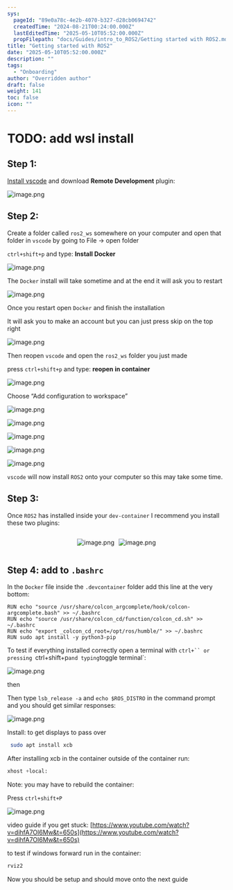 ```yaml
---
sys:
  pageId: "89e0a78c-4e2b-4070-b327-d28cb0694742"
  createdTime: "2024-08-21T00:24:00.000Z"
  lastEditedTime: "2025-05-10T05:52:00.000Z"
  propFilepath: "docs/Guides/intro_to_ROS2/Getting started with ROS2.md"
title: "Getting started with ROS2"
date: "2025-05-10T05:52:00.000Z"
description: ""
tags:
  - "Onboarding"
author: "Overridden author"
draft: false
weight: 141
toc: false
icon: ""
---
```


# TODO: add wsl install

## Step 1:

[Install vscode](https://code.visualstudio.com/download) and download **Remote Development** plugin:

![image.png](https://prod-files-secure.s3.us-west-2.amazonaws.com/d518164a-d88e-44d1-a4ee-3adb3bd8bce0/efb52993-1881-4a40-b95e-6f020334f022/image.png?X-Amz-Algorithm=AWS4-HMAC-SHA256&X-Amz-Content-Sha256=UNSIGNED-PAYLOAD&X-Amz-Credential=ASIAZI2LB466QKEZSH4O%2F20250622%2Fus-west-2%2Fs3%2Faws4_request&X-Amz-Date=20250622T110200Z&X-Amz-Expires=3600&X-Amz-Security-Token=IQoJb3JpZ2luX2VjEP7%2F%2F%2F%2F%2F%2F%2F%2F%2F%2FwEaCXVzLXdlc3QtMiJGMEQCICtppsRFQY87MRQgakqbKY7DZqwRKimSL7u%2BC5hX0XE3AiBGc8JAjQLa3%2BwG2Lf92ynGVZsxXmtZ6AIx3KOy%2Bq%2FGdSqIBAjn%2F%2F%2F%2F%2F%2F%2F%2F%2F%2F8BEAAaDDYzNzQyMzE4MzgwNSIManjgBKGIV89NMvzlKtwDwVPcisW%2FWFUZIqqUCweqHBMzLCRcIWZo2udrHpFoMIz6PijnMOM0IS6Bg54SoXfMQJOhX4rUqhnCp0MVA%2BvqbBMpSi0MnyqYeFnL2%2F0Y7jmHvjqxtvAyyOgnjm8n%2BVrK6L7fLnWIrFdpVZm76N7jH7I%2B3MxTyPdpZhKTQO1dDMcd0KFxOzQplMie8fwvq1NrCx5SxRGI8C6TXho9zAhppGhPb5sTRJUDqFAT3gfA4bIZ1deAZ0PAF3%2B8Jl1VVDIhRy%2Bw%2Br1wMF3TTrOae6VoSi9vF6fWXwCclJB8QneCnHE2%2Fwp2YBM0YIe6QcHmaqIr2z%2FxU2QNEDV1auz5fmraTAgUJ1Pr2HuPzuS3vjVnjmY%2FcJxN6XDrVHEST%2BIhsdBp2ypUxNKkAEEqctEROhoVWSlkmBd%2FSKDgONes531QcP7m0msLBv%2F6ThLL53C%2BLL%2BDma2n58aJ2To582QXNp6Uysfmd8n7y2ocMnJKMcxwOiXq%2FTO5AQw4687%2FHCXxa4TkMkyJthsvuoPqixmh%2FEXPqskbXTDOiArEP3M%2FuSrVMZNW9C5A80%2B6pmsDyCOiVwGWPfi2zgd%2By8elSSnosO8h3XaQicyUb77mnZhcNDFlsvcH1WUd5wAfnwfcDV4w9a3ewgY6pgHOmrWAmX9pbHvpn%2F1kWEd02cCyUjI1VSn%2BQUQo2qjRMv5A8V1JyVvPg21MBTsWvWHaaXTD3lNg%2B478PC9so%2BkCtcuLdLk5eaZJ8M1qru7gqJjAFxj7AcCnAsoKk72E8Yd622mwanhyOCs906YgQvJGnHaTGqKLkPdQhaWArYctiOGTnh5SWsSEzpxcfdyet0Hnhy0ib1xygVyBqrcxR99tIcGQDzaA&X-Amz-Signature=f18316e2c6e3b78630fab209a00f7b8f5fb38c3eb0acbfd1be324197e606f711&X-Amz-SignedHeaders=host&x-amz-checksum-mode=ENABLED&x-id=GetObject)

## Step 2:

Create a folder called `ros2_ws` somewhere on your computer and open that folder in `vscode` by going to File → open folder 

`ctrl+shift+p` and type: **Install Docker**

![image.png](https://prod-files-secure.s3.us-west-2.amazonaws.com/d518164a-d88e-44d1-a4ee-3adb3bd8bce0/2269dc0e-1cd5-47ff-bceb-c04ad9b2eab0/image.png?X-Amz-Algorithm=AWS4-HMAC-SHA256&X-Amz-Content-Sha256=UNSIGNED-PAYLOAD&X-Amz-Credential=ASIAZI2LB466QKEZSH4O%2F20250622%2Fus-west-2%2Fs3%2Faws4_request&X-Amz-Date=20250622T110200Z&X-Amz-Expires=3600&X-Amz-Security-Token=IQoJb3JpZ2luX2VjEP7%2F%2F%2F%2F%2F%2F%2F%2F%2F%2FwEaCXVzLXdlc3QtMiJGMEQCICtppsRFQY87MRQgakqbKY7DZqwRKimSL7u%2BC5hX0XE3AiBGc8JAjQLa3%2BwG2Lf92ynGVZsxXmtZ6AIx3KOy%2Bq%2FGdSqIBAjn%2F%2F%2F%2F%2F%2F%2F%2F%2F%2F8BEAAaDDYzNzQyMzE4MzgwNSIManjgBKGIV89NMvzlKtwDwVPcisW%2FWFUZIqqUCweqHBMzLCRcIWZo2udrHpFoMIz6PijnMOM0IS6Bg54SoXfMQJOhX4rUqhnCp0MVA%2BvqbBMpSi0MnyqYeFnL2%2F0Y7jmHvjqxtvAyyOgnjm8n%2BVrK6L7fLnWIrFdpVZm76N7jH7I%2B3MxTyPdpZhKTQO1dDMcd0KFxOzQplMie8fwvq1NrCx5SxRGI8C6TXho9zAhppGhPb5sTRJUDqFAT3gfA4bIZ1deAZ0PAF3%2B8Jl1VVDIhRy%2Bw%2Br1wMF3TTrOae6VoSi9vF6fWXwCclJB8QneCnHE2%2Fwp2YBM0YIe6QcHmaqIr2z%2FxU2QNEDV1auz5fmraTAgUJ1Pr2HuPzuS3vjVnjmY%2FcJxN6XDrVHEST%2BIhsdBp2ypUxNKkAEEqctEROhoVWSlkmBd%2FSKDgONes531QcP7m0msLBv%2F6ThLL53C%2BLL%2BDma2n58aJ2To582QXNp6Uysfmd8n7y2ocMnJKMcxwOiXq%2FTO5AQw4687%2FHCXxa4TkMkyJthsvuoPqixmh%2FEXPqskbXTDOiArEP3M%2FuSrVMZNW9C5A80%2B6pmsDyCOiVwGWPfi2zgd%2By8elSSnosO8h3XaQicyUb77mnZhcNDFlsvcH1WUd5wAfnwfcDV4w9a3ewgY6pgHOmrWAmX9pbHvpn%2F1kWEd02cCyUjI1VSn%2BQUQo2qjRMv5A8V1JyVvPg21MBTsWvWHaaXTD3lNg%2B478PC9so%2BkCtcuLdLk5eaZJ8M1qru7gqJjAFxj7AcCnAsoKk72E8Yd622mwanhyOCs906YgQvJGnHaTGqKLkPdQhaWArYctiOGTnh5SWsSEzpxcfdyet0Hnhy0ib1xygVyBqrcxR99tIcGQDzaA&X-Amz-Signature=a150ab59e24a83fb2ceb2c94258b44767271676ebc60c67a5c12869bf68378a3&X-Amz-SignedHeaders=host&x-amz-checksum-mode=ENABLED&x-id=GetObject)

The `Docker` install will take sometime and at the end it will ask you to restart

![image.png](https://prod-files-secure.s3.us-west-2.amazonaws.com/d518164a-d88e-44d1-a4ee-3adb3bd8bce0/ed233f78-be33-4b1f-b89c-9c346c0e961e/image.png?X-Amz-Algorithm=AWS4-HMAC-SHA256&X-Amz-Content-Sha256=UNSIGNED-PAYLOAD&X-Amz-Credential=ASIAZI2LB466QKEZSH4O%2F20250622%2Fus-west-2%2Fs3%2Faws4_request&X-Amz-Date=20250622T110201Z&X-Amz-Expires=3600&X-Amz-Security-Token=IQoJb3JpZ2luX2VjEP7%2F%2F%2F%2F%2F%2F%2F%2F%2F%2FwEaCXVzLXdlc3QtMiJGMEQCICtppsRFQY87MRQgakqbKY7DZqwRKimSL7u%2BC5hX0XE3AiBGc8JAjQLa3%2BwG2Lf92ynGVZsxXmtZ6AIx3KOy%2Bq%2FGdSqIBAjn%2F%2F%2F%2F%2F%2F%2F%2F%2F%2F8BEAAaDDYzNzQyMzE4MzgwNSIManjgBKGIV89NMvzlKtwDwVPcisW%2FWFUZIqqUCweqHBMzLCRcIWZo2udrHpFoMIz6PijnMOM0IS6Bg54SoXfMQJOhX4rUqhnCp0MVA%2BvqbBMpSi0MnyqYeFnL2%2F0Y7jmHvjqxtvAyyOgnjm8n%2BVrK6L7fLnWIrFdpVZm76N7jH7I%2B3MxTyPdpZhKTQO1dDMcd0KFxOzQplMie8fwvq1NrCx5SxRGI8C6TXho9zAhppGhPb5sTRJUDqFAT3gfA4bIZ1deAZ0PAF3%2B8Jl1VVDIhRy%2Bw%2Br1wMF3TTrOae6VoSi9vF6fWXwCclJB8QneCnHE2%2Fwp2YBM0YIe6QcHmaqIr2z%2FxU2QNEDV1auz5fmraTAgUJ1Pr2HuPzuS3vjVnjmY%2FcJxN6XDrVHEST%2BIhsdBp2ypUxNKkAEEqctEROhoVWSlkmBd%2FSKDgONes531QcP7m0msLBv%2F6ThLL53C%2BLL%2BDma2n58aJ2To582QXNp6Uysfmd8n7y2ocMnJKMcxwOiXq%2FTO5AQw4687%2FHCXxa4TkMkyJthsvuoPqixmh%2FEXPqskbXTDOiArEP3M%2FuSrVMZNW9C5A80%2B6pmsDyCOiVwGWPfi2zgd%2By8elSSnosO8h3XaQicyUb77mnZhcNDFlsvcH1WUd5wAfnwfcDV4w9a3ewgY6pgHOmrWAmX9pbHvpn%2F1kWEd02cCyUjI1VSn%2BQUQo2qjRMv5A8V1JyVvPg21MBTsWvWHaaXTD3lNg%2B478PC9so%2BkCtcuLdLk5eaZJ8M1qru7gqJjAFxj7AcCnAsoKk72E8Yd622mwanhyOCs906YgQvJGnHaTGqKLkPdQhaWArYctiOGTnh5SWsSEzpxcfdyet0Hnhy0ib1xygVyBqrcxR99tIcGQDzaA&X-Amz-Signature=c91c41e9d39d254374678ac993737c53067ea243bc19e529d120a34b76bbef05&X-Amz-SignedHeaders=host&x-amz-checksum-mode=ENABLED&x-id=GetObject)

Once you restart open `Docker` and finish the installation

It will ask you to make an account but you can just press skip on the top right

![image.png](https://prod-files-secure.s3.us-west-2.amazonaws.com/d518164a-d88e-44d1-a4ee-3adb3bd8bce0/21010ad9-1659-4fd9-9f59-9932a09b2a3d/image.png?X-Amz-Algorithm=AWS4-HMAC-SHA256&X-Amz-Content-Sha256=UNSIGNED-PAYLOAD&X-Amz-Credential=ASIAZI2LB466QKEZSH4O%2F20250622%2Fus-west-2%2Fs3%2Faws4_request&X-Amz-Date=20250622T110201Z&X-Amz-Expires=3600&X-Amz-Security-Token=IQoJb3JpZ2luX2VjEP7%2F%2F%2F%2F%2F%2F%2F%2F%2F%2FwEaCXVzLXdlc3QtMiJGMEQCICtppsRFQY87MRQgakqbKY7DZqwRKimSL7u%2BC5hX0XE3AiBGc8JAjQLa3%2BwG2Lf92ynGVZsxXmtZ6AIx3KOy%2Bq%2FGdSqIBAjn%2F%2F%2F%2F%2F%2F%2F%2F%2F%2F8BEAAaDDYzNzQyMzE4MzgwNSIManjgBKGIV89NMvzlKtwDwVPcisW%2FWFUZIqqUCweqHBMzLCRcIWZo2udrHpFoMIz6PijnMOM0IS6Bg54SoXfMQJOhX4rUqhnCp0MVA%2BvqbBMpSi0MnyqYeFnL2%2F0Y7jmHvjqxtvAyyOgnjm8n%2BVrK6L7fLnWIrFdpVZm76N7jH7I%2B3MxTyPdpZhKTQO1dDMcd0KFxOzQplMie8fwvq1NrCx5SxRGI8C6TXho9zAhppGhPb5sTRJUDqFAT3gfA4bIZ1deAZ0PAF3%2B8Jl1VVDIhRy%2Bw%2Br1wMF3TTrOae6VoSi9vF6fWXwCclJB8QneCnHE2%2Fwp2YBM0YIe6QcHmaqIr2z%2FxU2QNEDV1auz5fmraTAgUJ1Pr2HuPzuS3vjVnjmY%2FcJxN6XDrVHEST%2BIhsdBp2ypUxNKkAEEqctEROhoVWSlkmBd%2FSKDgONes531QcP7m0msLBv%2F6ThLL53C%2BLL%2BDma2n58aJ2To582QXNp6Uysfmd8n7y2ocMnJKMcxwOiXq%2FTO5AQw4687%2FHCXxa4TkMkyJthsvuoPqixmh%2FEXPqskbXTDOiArEP3M%2FuSrVMZNW9C5A80%2B6pmsDyCOiVwGWPfi2zgd%2By8elSSnosO8h3XaQicyUb77mnZhcNDFlsvcH1WUd5wAfnwfcDV4w9a3ewgY6pgHOmrWAmX9pbHvpn%2F1kWEd02cCyUjI1VSn%2BQUQo2qjRMv5A8V1JyVvPg21MBTsWvWHaaXTD3lNg%2B478PC9so%2BkCtcuLdLk5eaZJ8M1qru7gqJjAFxj7AcCnAsoKk72E8Yd622mwanhyOCs906YgQvJGnHaTGqKLkPdQhaWArYctiOGTnh5SWsSEzpxcfdyet0Hnhy0ib1xygVyBqrcxR99tIcGQDzaA&X-Amz-Signature=835fe6ea208e09e79c97146353a6ecfa5e7fc30473ca3fc4d0a2b48c4a2abbeb&X-Amz-SignedHeaders=host&x-amz-checksum-mode=ENABLED&x-id=GetObject)

Then reopen `vscode` and open the `ros2_ws` folder you just made

press `ctrl+shift+p` and type: **reopen in container**

![image.png](https://prod-files-secure.s3.us-west-2.amazonaws.com/d518164a-d88e-44d1-a4ee-3adb3bd8bce0/4e93b8c2-41ad-488c-8095-c74205196118/image.png?X-Amz-Algorithm=AWS4-HMAC-SHA256&X-Amz-Content-Sha256=UNSIGNED-PAYLOAD&X-Amz-Credential=ASIAZI2LB466QKEZSH4O%2F20250622%2Fus-west-2%2Fs3%2Faws4_request&X-Amz-Date=20250622T110201Z&X-Amz-Expires=3600&X-Amz-Security-Token=IQoJb3JpZ2luX2VjEP7%2F%2F%2F%2F%2F%2F%2F%2F%2F%2FwEaCXVzLXdlc3QtMiJGMEQCICtppsRFQY87MRQgakqbKY7DZqwRKimSL7u%2BC5hX0XE3AiBGc8JAjQLa3%2BwG2Lf92ynGVZsxXmtZ6AIx3KOy%2Bq%2FGdSqIBAjn%2F%2F%2F%2F%2F%2F%2F%2F%2F%2F8BEAAaDDYzNzQyMzE4MzgwNSIManjgBKGIV89NMvzlKtwDwVPcisW%2FWFUZIqqUCweqHBMzLCRcIWZo2udrHpFoMIz6PijnMOM0IS6Bg54SoXfMQJOhX4rUqhnCp0MVA%2BvqbBMpSi0MnyqYeFnL2%2F0Y7jmHvjqxtvAyyOgnjm8n%2BVrK6L7fLnWIrFdpVZm76N7jH7I%2B3MxTyPdpZhKTQO1dDMcd0KFxOzQplMie8fwvq1NrCx5SxRGI8C6TXho9zAhppGhPb5sTRJUDqFAT3gfA4bIZ1deAZ0PAF3%2B8Jl1VVDIhRy%2Bw%2Br1wMF3TTrOae6VoSi9vF6fWXwCclJB8QneCnHE2%2Fwp2YBM0YIe6QcHmaqIr2z%2FxU2QNEDV1auz5fmraTAgUJ1Pr2HuPzuS3vjVnjmY%2FcJxN6XDrVHEST%2BIhsdBp2ypUxNKkAEEqctEROhoVWSlkmBd%2FSKDgONes531QcP7m0msLBv%2F6ThLL53C%2BLL%2BDma2n58aJ2To582QXNp6Uysfmd8n7y2ocMnJKMcxwOiXq%2FTO5AQw4687%2FHCXxa4TkMkyJthsvuoPqixmh%2FEXPqskbXTDOiArEP3M%2FuSrVMZNW9C5A80%2B6pmsDyCOiVwGWPfi2zgd%2By8elSSnosO8h3XaQicyUb77mnZhcNDFlsvcH1WUd5wAfnwfcDV4w9a3ewgY6pgHOmrWAmX9pbHvpn%2F1kWEd02cCyUjI1VSn%2BQUQo2qjRMv5A8V1JyVvPg21MBTsWvWHaaXTD3lNg%2B478PC9so%2BkCtcuLdLk5eaZJ8M1qru7gqJjAFxj7AcCnAsoKk72E8Yd622mwanhyOCs906YgQvJGnHaTGqKLkPdQhaWArYctiOGTnh5SWsSEzpxcfdyet0Hnhy0ib1xygVyBqrcxR99tIcGQDzaA&X-Amz-Signature=2f75e4a3db2b47e2a68e96244b8f3d27cef70b0d9281a1f979e3ca635fb6d22e&X-Amz-SignedHeaders=host&x-amz-checksum-mode=ENABLED&x-id=GetObject)

Choose “Add configuration to workspace”

![image.png](https://prod-files-secure.s3.us-west-2.amazonaws.com/d518164a-d88e-44d1-a4ee-3adb3bd8bce0/9560b282-5060-4989-ba37-97e7b2c22476/image.png?X-Amz-Algorithm=AWS4-HMAC-SHA256&X-Amz-Content-Sha256=UNSIGNED-PAYLOAD&X-Amz-Credential=ASIAZI2LB466QKEZSH4O%2F20250622%2Fus-west-2%2Fs3%2Faws4_request&X-Amz-Date=20250622T110201Z&X-Amz-Expires=3600&X-Amz-Security-Token=IQoJb3JpZ2luX2VjEP7%2F%2F%2F%2F%2F%2F%2F%2F%2F%2FwEaCXVzLXdlc3QtMiJGMEQCICtppsRFQY87MRQgakqbKY7DZqwRKimSL7u%2BC5hX0XE3AiBGc8JAjQLa3%2BwG2Lf92ynGVZsxXmtZ6AIx3KOy%2Bq%2FGdSqIBAjn%2F%2F%2F%2F%2F%2F%2F%2F%2F%2F8BEAAaDDYzNzQyMzE4MzgwNSIManjgBKGIV89NMvzlKtwDwVPcisW%2FWFUZIqqUCweqHBMzLCRcIWZo2udrHpFoMIz6PijnMOM0IS6Bg54SoXfMQJOhX4rUqhnCp0MVA%2BvqbBMpSi0MnyqYeFnL2%2F0Y7jmHvjqxtvAyyOgnjm8n%2BVrK6L7fLnWIrFdpVZm76N7jH7I%2B3MxTyPdpZhKTQO1dDMcd0KFxOzQplMie8fwvq1NrCx5SxRGI8C6TXho9zAhppGhPb5sTRJUDqFAT3gfA4bIZ1deAZ0PAF3%2B8Jl1VVDIhRy%2Bw%2Br1wMF3TTrOae6VoSi9vF6fWXwCclJB8QneCnHE2%2Fwp2YBM0YIe6QcHmaqIr2z%2FxU2QNEDV1auz5fmraTAgUJ1Pr2HuPzuS3vjVnjmY%2FcJxN6XDrVHEST%2BIhsdBp2ypUxNKkAEEqctEROhoVWSlkmBd%2FSKDgONes531QcP7m0msLBv%2F6ThLL53C%2BLL%2BDma2n58aJ2To582QXNp6Uysfmd8n7y2ocMnJKMcxwOiXq%2FTO5AQw4687%2FHCXxa4TkMkyJthsvuoPqixmh%2FEXPqskbXTDOiArEP3M%2FuSrVMZNW9C5A80%2B6pmsDyCOiVwGWPfi2zgd%2By8elSSnosO8h3XaQicyUb77mnZhcNDFlsvcH1WUd5wAfnwfcDV4w9a3ewgY6pgHOmrWAmX9pbHvpn%2F1kWEd02cCyUjI1VSn%2BQUQo2qjRMv5A8V1JyVvPg21MBTsWvWHaaXTD3lNg%2B478PC9so%2BkCtcuLdLk5eaZJ8M1qru7gqJjAFxj7AcCnAsoKk72E8Yd622mwanhyOCs906YgQvJGnHaTGqKLkPdQhaWArYctiOGTnh5SWsSEzpxcfdyet0Hnhy0ib1xygVyBqrcxR99tIcGQDzaA&X-Amz-Signature=96063baf41e9e83bc26986f1f94edc24f02456cbb7a46487fe774511b7c305fa&X-Amz-SignedHeaders=host&x-amz-checksum-mode=ENABLED&x-id=GetObject)

![image.png](https://prod-files-secure.s3.us-west-2.amazonaws.com/d518164a-d88e-44d1-a4ee-3adb3bd8bce0/2ee63f81-886b-48e8-a553-dc6e5eac99e4/image.png?X-Amz-Algorithm=AWS4-HMAC-SHA256&X-Amz-Content-Sha256=UNSIGNED-PAYLOAD&X-Amz-Credential=ASIAZI2LB466QKEZSH4O%2F20250622%2Fus-west-2%2Fs3%2Faws4_request&X-Amz-Date=20250622T110200Z&X-Amz-Expires=3600&X-Amz-Security-Token=IQoJb3JpZ2luX2VjEP7%2F%2F%2F%2F%2F%2F%2F%2F%2F%2FwEaCXVzLXdlc3QtMiJGMEQCICtppsRFQY87MRQgakqbKY7DZqwRKimSL7u%2BC5hX0XE3AiBGc8JAjQLa3%2BwG2Lf92ynGVZsxXmtZ6AIx3KOy%2Bq%2FGdSqIBAjn%2F%2F%2F%2F%2F%2F%2F%2F%2F%2F8BEAAaDDYzNzQyMzE4MzgwNSIManjgBKGIV89NMvzlKtwDwVPcisW%2FWFUZIqqUCweqHBMzLCRcIWZo2udrHpFoMIz6PijnMOM0IS6Bg54SoXfMQJOhX4rUqhnCp0MVA%2BvqbBMpSi0MnyqYeFnL2%2F0Y7jmHvjqxtvAyyOgnjm8n%2BVrK6L7fLnWIrFdpVZm76N7jH7I%2B3MxTyPdpZhKTQO1dDMcd0KFxOzQplMie8fwvq1NrCx5SxRGI8C6TXho9zAhppGhPb5sTRJUDqFAT3gfA4bIZ1deAZ0PAF3%2B8Jl1VVDIhRy%2Bw%2Br1wMF3TTrOae6VoSi9vF6fWXwCclJB8QneCnHE2%2Fwp2YBM0YIe6QcHmaqIr2z%2FxU2QNEDV1auz5fmraTAgUJ1Pr2HuPzuS3vjVnjmY%2FcJxN6XDrVHEST%2BIhsdBp2ypUxNKkAEEqctEROhoVWSlkmBd%2FSKDgONes531QcP7m0msLBv%2F6ThLL53C%2BLL%2BDma2n58aJ2To582QXNp6Uysfmd8n7y2ocMnJKMcxwOiXq%2FTO5AQw4687%2FHCXxa4TkMkyJthsvuoPqixmh%2FEXPqskbXTDOiArEP3M%2FuSrVMZNW9C5A80%2B6pmsDyCOiVwGWPfi2zgd%2By8elSSnosO8h3XaQicyUb77mnZhcNDFlsvcH1WUd5wAfnwfcDV4w9a3ewgY6pgHOmrWAmX9pbHvpn%2F1kWEd02cCyUjI1VSn%2BQUQo2qjRMv5A8V1JyVvPg21MBTsWvWHaaXTD3lNg%2B478PC9so%2BkCtcuLdLk5eaZJ8M1qru7gqJjAFxj7AcCnAsoKk72E8Yd622mwanhyOCs906YgQvJGnHaTGqKLkPdQhaWArYctiOGTnh5SWsSEzpxcfdyet0Hnhy0ib1xygVyBqrcxR99tIcGQDzaA&X-Amz-Signature=387b6c6373e6a21fc3dfae88a231f9a91d45625aa4699b0247564b96866959c3&X-Amz-SignedHeaders=host&x-amz-checksum-mode=ENABLED&x-id=GetObject)

![image.png](https://prod-files-secure.s3.us-west-2.amazonaws.com/d518164a-d88e-44d1-a4ee-3adb3bd8bce0/ae1580b2-b048-407e-aed9-b584224a7a04/image.png?X-Amz-Algorithm=AWS4-HMAC-SHA256&X-Amz-Content-Sha256=UNSIGNED-PAYLOAD&X-Amz-Credential=ASIAZI2LB466QKEZSH4O%2F20250622%2Fus-west-2%2Fs3%2Faws4_request&X-Amz-Date=20250622T110200Z&X-Amz-Expires=3600&X-Amz-Security-Token=IQoJb3JpZ2luX2VjEP7%2F%2F%2F%2F%2F%2F%2F%2F%2F%2FwEaCXVzLXdlc3QtMiJGMEQCICtppsRFQY87MRQgakqbKY7DZqwRKimSL7u%2BC5hX0XE3AiBGc8JAjQLa3%2BwG2Lf92ynGVZsxXmtZ6AIx3KOy%2Bq%2FGdSqIBAjn%2F%2F%2F%2F%2F%2F%2F%2F%2F%2F8BEAAaDDYzNzQyMzE4MzgwNSIManjgBKGIV89NMvzlKtwDwVPcisW%2FWFUZIqqUCweqHBMzLCRcIWZo2udrHpFoMIz6PijnMOM0IS6Bg54SoXfMQJOhX4rUqhnCp0MVA%2BvqbBMpSi0MnyqYeFnL2%2F0Y7jmHvjqxtvAyyOgnjm8n%2BVrK6L7fLnWIrFdpVZm76N7jH7I%2B3MxTyPdpZhKTQO1dDMcd0KFxOzQplMie8fwvq1NrCx5SxRGI8C6TXho9zAhppGhPb5sTRJUDqFAT3gfA4bIZ1deAZ0PAF3%2B8Jl1VVDIhRy%2Bw%2Br1wMF3TTrOae6VoSi9vF6fWXwCclJB8QneCnHE2%2Fwp2YBM0YIe6QcHmaqIr2z%2FxU2QNEDV1auz5fmraTAgUJ1Pr2HuPzuS3vjVnjmY%2FcJxN6XDrVHEST%2BIhsdBp2ypUxNKkAEEqctEROhoVWSlkmBd%2FSKDgONes531QcP7m0msLBv%2F6ThLL53C%2BLL%2BDma2n58aJ2To582QXNp6Uysfmd8n7y2ocMnJKMcxwOiXq%2FTO5AQw4687%2FHCXxa4TkMkyJthsvuoPqixmh%2FEXPqskbXTDOiArEP3M%2FuSrVMZNW9C5A80%2B6pmsDyCOiVwGWPfi2zgd%2By8elSSnosO8h3XaQicyUb77mnZhcNDFlsvcH1WUd5wAfnwfcDV4w9a3ewgY6pgHOmrWAmX9pbHvpn%2F1kWEd02cCyUjI1VSn%2BQUQo2qjRMv5A8V1JyVvPg21MBTsWvWHaaXTD3lNg%2B478PC9so%2BkCtcuLdLk5eaZJ8M1qru7gqJjAFxj7AcCnAsoKk72E8Yd622mwanhyOCs906YgQvJGnHaTGqKLkPdQhaWArYctiOGTnh5SWsSEzpxcfdyet0Hnhy0ib1xygVyBqrcxR99tIcGQDzaA&X-Amz-Signature=cd875a14eeddf22c8ef1e6c94c4124edad4841f1b1df0e0b3fbb38307812c8b2&X-Amz-SignedHeaders=host&x-amz-checksum-mode=ENABLED&x-id=GetObject)

![image.png](https://prod-files-secure.s3.us-west-2.amazonaws.com/d518164a-d88e-44d1-a4ee-3adb3bd8bce0/53255b28-f75e-430f-b9e3-c0ac8577e42b/image.png?X-Amz-Algorithm=AWS4-HMAC-SHA256&X-Amz-Content-Sha256=UNSIGNED-PAYLOAD&X-Amz-Credential=ASIAZI2LB466QKEZSH4O%2F20250622%2Fus-west-2%2Fs3%2Faws4_request&X-Amz-Date=20250622T110200Z&X-Amz-Expires=3600&X-Amz-Security-Token=IQoJb3JpZ2luX2VjEP7%2F%2F%2F%2F%2F%2F%2F%2F%2F%2FwEaCXVzLXdlc3QtMiJGMEQCICtppsRFQY87MRQgakqbKY7DZqwRKimSL7u%2BC5hX0XE3AiBGc8JAjQLa3%2BwG2Lf92ynGVZsxXmtZ6AIx3KOy%2Bq%2FGdSqIBAjn%2F%2F%2F%2F%2F%2F%2F%2F%2F%2F8BEAAaDDYzNzQyMzE4MzgwNSIManjgBKGIV89NMvzlKtwDwVPcisW%2FWFUZIqqUCweqHBMzLCRcIWZo2udrHpFoMIz6PijnMOM0IS6Bg54SoXfMQJOhX4rUqhnCp0MVA%2BvqbBMpSi0MnyqYeFnL2%2F0Y7jmHvjqxtvAyyOgnjm8n%2BVrK6L7fLnWIrFdpVZm76N7jH7I%2B3MxTyPdpZhKTQO1dDMcd0KFxOzQplMie8fwvq1NrCx5SxRGI8C6TXho9zAhppGhPb5sTRJUDqFAT3gfA4bIZ1deAZ0PAF3%2B8Jl1VVDIhRy%2Bw%2Br1wMF3TTrOae6VoSi9vF6fWXwCclJB8QneCnHE2%2Fwp2YBM0YIe6QcHmaqIr2z%2FxU2QNEDV1auz5fmraTAgUJ1Pr2HuPzuS3vjVnjmY%2FcJxN6XDrVHEST%2BIhsdBp2ypUxNKkAEEqctEROhoVWSlkmBd%2FSKDgONes531QcP7m0msLBv%2F6ThLL53C%2BLL%2BDma2n58aJ2To582QXNp6Uysfmd8n7y2ocMnJKMcxwOiXq%2FTO5AQw4687%2FHCXxa4TkMkyJthsvuoPqixmh%2FEXPqskbXTDOiArEP3M%2FuSrVMZNW9C5A80%2B6pmsDyCOiVwGWPfi2zgd%2By8elSSnosO8h3XaQicyUb77mnZhcNDFlsvcH1WUd5wAfnwfcDV4w9a3ewgY6pgHOmrWAmX9pbHvpn%2F1kWEd02cCyUjI1VSn%2BQUQo2qjRMv5A8V1JyVvPg21MBTsWvWHaaXTD3lNg%2B478PC9so%2BkCtcuLdLk5eaZJ8M1qru7gqJjAFxj7AcCnAsoKk72E8Yd622mwanhyOCs906YgQvJGnHaTGqKLkPdQhaWArYctiOGTnh5SWsSEzpxcfdyet0Hnhy0ib1xygVyBqrcxR99tIcGQDzaA&X-Amz-Signature=cf1a2bd4a50b26d3614f56846b7038e4d57f7e26cfe5e412094fbba37c8b8f20&X-Amz-SignedHeaders=host&x-amz-checksum-mode=ENABLED&x-id=GetObject)

![image.png](https://prod-files-secure.s3.us-west-2.amazonaws.com/d518164a-d88e-44d1-a4ee-3adb3bd8bce0/7c562767-5af9-4ffb-97d1-327bcdf4ee00/image.png?X-Amz-Algorithm=AWS4-HMAC-SHA256&X-Amz-Content-Sha256=UNSIGNED-PAYLOAD&X-Amz-Credential=ASIAZI2LB466QKEZSH4O%2F20250622%2Fus-west-2%2Fs3%2Faws4_request&X-Amz-Date=20250622T110201Z&X-Amz-Expires=3600&X-Amz-Security-Token=IQoJb3JpZ2luX2VjEP7%2F%2F%2F%2F%2F%2F%2F%2F%2F%2FwEaCXVzLXdlc3QtMiJGMEQCICtppsRFQY87MRQgakqbKY7DZqwRKimSL7u%2BC5hX0XE3AiBGc8JAjQLa3%2BwG2Lf92ynGVZsxXmtZ6AIx3KOy%2Bq%2FGdSqIBAjn%2F%2F%2F%2F%2F%2F%2F%2F%2F%2F8BEAAaDDYzNzQyMzE4MzgwNSIManjgBKGIV89NMvzlKtwDwVPcisW%2FWFUZIqqUCweqHBMzLCRcIWZo2udrHpFoMIz6PijnMOM0IS6Bg54SoXfMQJOhX4rUqhnCp0MVA%2BvqbBMpSi0MnyqYeFnL2%2F0Y7jmHvjqxtvAyyOgnjm8n%2BVrK6L7fLnWIrFdpVZm76N7jH7I%2B3MxTyPdpZhKTQO1dDMcd0KFxOzQplMie8fwvq1NrCx5SxRGI8C6TXho9zAhppGhPb5sTRJUDqFAT3gfA4bIZ1deAZ0PAF3%2B8Jl1VVDIhRy%2Bw%2Br1wMF3TTrOae6VoSi9vF6fWXwCclJB8QneCnHE2%2Fwp2YBM0YIe6QcHmaqIr2z%2FxU2QNEDV1auz5fmraTAgUJ1Pr2HuPzuS3vjVnjmY%2FcJxN6XDrVHEST%2BIhsdBp2ypUxNKkAEEqctEROhoVWSlkmBd%2FSKDgONes531QcP7m0msLBv%2F6ThLL53C%2BLL%2BDma2n58aJ2To582QXNp6Uysfmd8n7y2ocMnJKMcxwOiXq%2FTO5AQw4687%2FHCXxa4TkMkyJthsvuoPqixmh%2FEXPqskbXTDOiArEP3M%2FuSrVMZNW9C5A80%2B6pmsDyCOiVwGWPfi2zgd%2By8elSSnosO8h3XaQicyUb77mnZhcNDFlsvcH1WUd5wAfnwfcDV4w9a3ewgY6pgHOmrWAmX9pbHvpn%2F1kWEd02cCyUjI1VSn%2BQUQo2qjRMv5A8V1JyVvPg21MBTsWvWHaaXTD3lNg%2B478PC9so%2BkCtcuLdLk5eaZJ8M1qru7gqJjAFxj7AcCnAsoKk72E8Yd622mwanhyOCs906YgQvJGnHaTGqKLkPdQhaWArYctiOGTnh5SWsSEzpxcfdyet0Hnhy0ib1xygVyBqrcxR99tIcGQDzaA&X-Amz-Signature=ae1acf722a4518c5b884b5c06406259a4ec7b9294515e5bf52895a215d511d70&X-Amz-SignedHeaders=host&x-amz-checksum-mode=ENABLED&x-id=GetObject)

`vscode` will now install `ROS2` onto your computer so this may take some time.

## Step 3:

Once `ROS2` has installed inside your `dev-container` I recommend you install these two plugins:

<div style="display: flex;flex-direction: row; column-gap:10px; max-width: 630px;justify-content: center;">
<div>

![image.png](https://prod-files-secure.s3.us-west-2.amazonaws.com/d518164a-d88e-44d1-a4ee-3adb3bd8bce0/3fc3d550-5a54-4ba1-ba6b-faa01cdb7369/image.png?X-Amz-Algorithm=AWS4-HMAC-SHA256&X-Amz-Content-Sha256=UNSIGNED-PAYLOAD&X-Amz-Credential=ASIAZI2LB4665F6IXWR5%2F20250622%2Fus-west-2%2Fs3%2Faws4_request&X-Amz-Date=20250622T110205Z&X-Amz-Expires=3600&X-Amz-Security-Token=IQoJb3JpZ2luX2VjEP7%2F%2F%2F%2F%2F%2F%2F%2F%2F%2FwEaCXVzLXdlc3QtMiJHMEUCIBay9fQAZRphZlTZyLlCXn0sQT%2FIbhKEFjrSPz4Il5yqAiEAk1h448r%2BhWUK7I%2FkcddwwRDR575jFDAdqqRIIMFlRL0qiAQI5%2F%2F%2F%2F%2F%2F%2F%2F%2F%2F%2FARAAGgw2Mzc0MjMxODM4MDUiDEsG21stZF7g3aznYircA11CZZL%2Fd3oklPM3ozVwyS7XpPtFfT5oNB5IEobtqNm5QWxdOp%2BaKd9gwEptdH1ys7GcsRbnjaYnF%2B0RkT1wbfYmb6mAulSlGXJX%2BGToEhlxstHiXF%2FpB87431YTlDermOH9Y5Sowq72rXzPVjhLyA%2FDbluyobdjG45lBUvUBMH0EE4VBukSod6jWrMN0et9%2FfrNLTbxKiwmyWhJDu1wbG2Cq%2FIcT3xPhX6U8ioAaXraPyLL%2FIgRTMa9mDtS7p3u7KpFof1HlBHPVBEghsNmA8q6GrAJ4xYNEQJtmTl3aC1JCnT1x1CB9bDNVzrRZ1pgIHOHD32XJlM1fgc5IIwMy8wODaD%2BF0fxMVLus1GqqmWxq8vQajHrz2g0ZNe%2FnyGorVNhon4NfK%2Bd7T03iPsXveTodmidROPoLEEZVQgCku1fGFca7s5DkohubpnoFcXDfsG5wweezHAlGg61GqqBVWDBXddSuKhpd9cxLxATeKBAobprR8IZtvp7vKMiC%2B81K5ecfuoAT8Yz3sH07ig4wJpqfzshMrdaxgBB%2FhxfTv6LBQyCcRJwdOD7cxww6zOAQREeMyQ%2Bk7dWSBwBWfUqo%2BThHeYHO0CPR7G9CGQ%2BQd%2FJPBdiIxX8yn%2BUZ9HsMJKu3sIGOqUBL%2Btw8NgUrmapUmu1kq2K3xIxsgtrQWGLVF1y%2FIEyn1N6p6gPXDGWZeAczZOBuE6gLWPzqatxQrDx8ee1QH5R2A73IA0wWrTzAuoxYMzjaLp268B9mIBjvo3%2Fu3vo%2B0XRBtwHwW0wgqWc5A5vamFv1S3u0cnRUe7P2njZuhOjK4JlMZkXE04imAr6Mo2ZnJPJrY9al7GwSW46LIs2AtXwA2HzaCU2&X-Amz-Signature=6993fe154a3589e9dd04df386f5e0849a052bf26ca3412e2d801f01d519b84e1&X-Amz-SignedHeaders=host&x-amz-checksum-mode=ENABLED&x-id=GetObject)

</div>
<div>

![image.png](https://prod-files-secure.s3.us-west-2.amazonaws.com/d518164a-d88e-44d1-a4ee-3adb3bd8bce0/d994cc66-13c2-4093-a5a3-f84cf4601a82/image.png?X-Amz-Algorithm=AWS4-HMAC-SHA256&X-Amz-Content-Sha256=UNSIGNED-PAYLOAD&X-Amz-Credential=ASIAZI2LB466VVUKMU4P%2F20250622%2Fus-west-2%2Fs3%2Faws4_request&X-Amz-Date=20250622T110205Z&X-Amz-Expires=3600&X-Amz-Security-Token=IQoJb3JpZ2luX2VjEP7%2F%2F%2F%2F%2F%2F%2F%2F%2F%2FwEaCXVzLXdlc3QtMiJIMEYCIQDCZEDOsOGQ2BspwA8Q%2FFWBZTJxEWpD9nIjL5FP55GtvgIhAJ6mwGoBLyXc3XztmGQAOVYC3TNF9URGlaoiBYrrh754KogECOf%2F%2F%2F%2F%2F%2F%2F%2F%2F%2FwEQABoMNjM3NDIzMTgzODA1IgwJq6bBC5yyivCpUQYq3AMTXB7qAw1DdYrUHLznChNoVF%2FbePpSnWR4yqVm4XC2WHK0%2F32Sb9JuO9TNgvGzEIhU%2F74Y3cCQI5%2Bex2lbGT29hXMVX4JUqAyeES8Gmv5pd90QMZiI%2BFgiOUzIRw0DFy%2BlUB93dnGVAtag%2FtGi%2FUQHb0xm27IiVgRkTuugCZzMiQ7Z9WMLelbPtOeNCKD3Udt%2FnHxInKP0dsfCT%2FHt9RMNNpjecXvBj1FJRMK5Z0UCH3ed9K7Ez9c4M38IGB29h7FT1iFJBjGlxPvxoEZ9s%2BNN0sDuMbd2eHYA5Ol4KiQqdStK67pg5FCxqyaX1GPtFE5KzySAZxsskdpWUd%2F4xR2an6o32A0QhQ3URQH6zXRHCg5fIzIXuxZ6%2BodZv69G2LM2gbRV%2BUh31qDLY8GzN94a0FjblacoRJyNSxykC17xoNhSKGGuEke4EgR%2BoSVOyPYR1uGwFoQ06kEL4LUZbF52FLX6md1vEjsKzwDcCNVwbipGW%2FNbeJpe9XP6dTEfIdsMUaaHQMRsQnF7nc61B9yS8mDsu1ArHiwfcBdZxAUNdjcJocBvb9UFyXVz7xk8iAFFM6XY6OZ5oBe5%2F%2FgML1JvPBy93q0u7n8zj8P1ClfMZ0EvPXHUfkKNgzmtTjDhvd7CBjqkAcRzMgy5igO%2BOKVVAXczZzj0yP%2B7vrzklX1ul4YmxFrAY2c2Z6NZAzNPfFW3djwAegY%2F8zLSeQhfGLmNC%2Fnkq9EBSIFRtGl%2FooNCfVZoQZd5MBl2rwWQDHTkXD3DLKvOBtoQ8NbJ92AhsDxPZHE2gYzuAh7oMDyXriQZxdLhRLJBXnDoNlfy98xRHb35dGj0m%2Fwkaf9%2BnSwGjsIRWk0WHhpc1wTO&X-Amz-Signature=c572d1c127b36dc42ccee43252c329a282a4abe5b8f0af402c82490dd2141350&X-Amz-SignedHeaders=host&x-amz-checksum-mode=ENABLED&x-id=GetObject)

</div>
</div>

## Step 4: add to `.bashrc`

In the `Docker` file inside the `.devcontainer` folder add this line at the very bottom: 

```docker
RUN echo "source /usr/share/colcon_argcomplete/hook/colcon-argcomplete.bash" >> ~/.bashrc
RUN echo "source /usr/share/colcon_cd/function/colcon_cd.sh" >> ~/.bashrc
RUN echo "export _colcon_cd_root=/opt/ros/humble/" >> ~/.bashrc
RUN sudo apt install -y python3-pip 
```

To test if everything installed correctly open a terminal with `ctrl+`` or pressing `ctrl+shift+p` and typing `toggle terminal`:

![image.png](https://prod-files-secure.s3.us-west-2.amazonaws.com/d518164a-d88e-44d1-a4ee-3adb3bd8bce0/6a4943d8-b04e-4c02-9a58-775f3384d1a5/image.png?X-Amz-Algorithm=AWS4-HMAC-SHA256&X-Amz-Content-Sha256=UNSIGNED-PAYLOAD&X-Amz-Credential=ASIAZI2LB466QKEZSH4O%2F20250622%2Fus-west-2%2Fs3%2Faws4_request&X-Amz-Date=20250622T110200Z&X-Amz-Expires=3600&X-Amz-Security-Token=IQoJb3JpZ2luX2VjEP7%2F%2F%2F%2F%2F%2F%2F%2F%2F%2FwEaCXVzLXdlc3QtMiJGMEQCICtppsRFQY87MRQgakqbKY7DZqwRKimSL7u%2BC5hX0XE3AiBGc8JAjQLa3%2BwG2Lf92ynGVZsxXmtZ6AIx3KOy%2Bq%2FGdSqIBAjn%2F%2F%2F%2F%2F%2F%2F%2F%2F%2F8BEAAaDDYzNzQyMzE4MzgwNSIManjgBKGIV89NMvzlKtwDwVPcisW%2FWFUZIqqUCweqHBMzLCRcIWZo2udrHpFoMIz6PijnMOM0IS6Bg54SoXfMQJOhX4rUqhnCp0MVA%2BvqbBMpSi0MnyqYeFnL2%2F0Y7jmHvjqxtvAyyOgnjm8n%2BVrK6L7fLnWIrFdpVZm76N7jH7I%2B3MxTyPdpZhKTQO1dDMcd0KFxOzQplMie8fwvq1NrCx5SxRGI8C6TXho9zAhppGhPb5sTRJUDqFAT3gfA4bIZ1deAZ0PAF3%2B8Jl1VVDIhRy%2Bw%2Br1wMF3TTrOae6VoSi9vF6fWXwCclJB8QneCnHE2%2Fwp2YBM0YIe6QcHmaqIr2z%2FxU2QNEDV1auz5fmraTAgUJ1Pr2HuPzuS3vjVnjmY%2FcJxN6XDrVHEST%2BIhsdBp2ypUxNKkAEEqctEROhoVWSlkmBd%2FSKDgONes531QcP7m0msLBv%2F6ThLL53C%2BLL%2BDma2n58aJ2To582QXNp6Uysfmd8n7y2ocMnJKMcxwOiXq%2FTO5AQw4687%2FHCXxa4TkMkyJthsvuoPqixmh%2FEXPqskbXTDOiArEP3M%2FuSrVMZNW9C5A80%2B6pmsDyCOiVwGWPfi2zgd%2By8elSSnosO8h3XaQicyUb77mnZhcNDFlsvcH1WUd5wAfnwfcDV4w9a3ewgY6pgHOmrWAmX9pbHvpn%2F1kWEd02cCyUjI1VSn%2BQUQo2qjRMv5A8V1JyVvPg21MBTsWvWHaaXTD3lNg%2B478PC9so%2BkCtcuLdLk5eaZJ8M1qru7gqJjAFxj7AcCnAsoKk72E8Yd622mwanhyOCs906YgQvJGnHaTGqKLkPdQhaWArYctiOGTnh5SWsSEzpxcfdyet0Hnhy0ib1xygVyBqrcxR99tIcGQDzaA&X-Amz-Signature=8790b21391145ebfe06ec96ae1b5c01368f18e83d24797e030aa14d6ab4b6763&X-Amz-SignedHeaders=host&x-amz-checksum-mode=ENABLED&x-id=GetObject)

then 

Then type `lsb_release -a` and `echo $ROS_DISTRO` in the command prompt and you should get similar responses:

![image.png](https://prod-files-secure.s3.us-west-2.amazonaws.com/d518164a-d88e-44d1-a4ee-3adb3bd8bce0/3e635dec-a805-4e85-8b9e-d000e5b71a4e/image.png?X-Amz-Algorithm=AWS4-HMAC-SHA256&X-Amz-Content-Sha256=UNSIGNED-PAYLOAD&X-Amz-Credential=ASIAZI2LB466QKEZSH4O%2F20250622%2Fus-west-2%2Fs3%2Faws4_request&X-Amz-Date=20250622T110201Z&X-Amz-Expires=3600&X-Amz-Security-Token=IQoJb3JpZ2luX2VjEP7%2F%2F%2F%2F%2F%2F%2F%2F%2F%2FwEaCXVzLXdlc3QtMiJGMEQCICtppsRFQY87MRQgakqbKY7DZqwRKimSL7u%2BC5hX0XE3AiBGc8JAjQLa3%2BwG2Lf92ynGVZsxXmtZ6AIx3KOy%2Bq%2FGdSqIBAjn%2F%2F%2F%2F%2F%2F%2F%2F%2F%2F8BEAAaDDYzNzQyMzE4MzgwNSIManjgBKGIV89NMvzlKtwDwVPcisW%2FWFUZIqqUCweqHBMzLCRcIWZo2udrHpFoMIz6PijnMOM0IS6Bg54SoXfMQJOhX4rUqhnCp0MVA%2BvqbBMpSi0MnyqYeFnL2%2F0Y7jmHvjqxtvAyyOgnjm8n%2BVrK6L7fLnWIrFdpVZm76N7jH7I%2B3MxTyPdpZhKTQO1dDMcd0KFxOzQplMie8fwvq1NrCx5SxRGI8C6TXho9zAhppGhPb5sTRJUDqFAT3gfA4bIZ1deAZ0PAF3%2B8Jl1VVDIhRy%2Bw%2Br1wMF3TTrOae6VoSi9vF6fWXwCclJB8QneCnHE2%2Fwp2YBM0YIe6QcHmaqIr2z%2FxU2QNEDV1auz5fmraTAgUJ1Pr2HuPzuS3vjVnjmY%2FcJxN6XDrVHEST%2BIhsdBp2ypUxNKkAEEqctEROhoVWSlkmBd%2FSKDgONes531QcP7m0msLBv%2F6ThLL53C%2BLL%2BDma2n58aJ2To582QXNp6Uysfmd8n7y2ocMnJKMcxwOiXq%2FTO5AQw4687%2FHCXxa4TkMkyJthsvuoPqixmh%2FEXPqskbXTDOiArEP3M%2FuSrVMZNW9C5A80%2B6pmsDyCOiVwGWPfi2zgd%2By8elSSnosO8h3XaQicyUb77mnZhcNDFlsvcH1WUd5wAfnwfcDV4w9a3ewgY6pgHOmrWAmX9pbHvpn%2F1kWEd02cCyUjI1VSn%2BQUQo2qjRMv5A8V1JyVvPg21MBTsWvWHaaXTD3lNg%2B478PC9so%2BkCtcuLdLk5eaZJ8M1qru7gqJjAFxj7AcCnAsoKk72E8Yd622mwanhyOCs906YgQvJGnHaTGqKLkPdQhaWArYctiOGTnh5SWsSEzpxcfdyet0Hnhy0ib1xygVyBqrcxR99tIcGQDzaA&X-Amz-Signature=ccf227455246656612997a74b75694b12e149a3433ce8c1afa624981a5af6e77&X-Amz-SignedHeaders=host&x-amz-checksum-mode=ENABLED&x-id=GetObject)

Install:  to get displays to pass over

```bash
 sudo apt install xcb
```

After installing xcb in the container outside of the container run:

```python
xhost +local:
```

Note: you may have to rebuild the container:

Press `ctrl+shift+P`

![image.png](https://prod-files-secure.s3.us-west-2.amazonaws.com/d518164a-d88e-44d1-a4ee-3adb3bd8bce0/6c2be660-2618-4c38-9c26-53554f7a0b7b/image.png?X-Amz-Algorithm=AWS4-HMAC-SHA256&X-Amz-Content-Sha256=UNSIGNED-PAYLOAD&X-Amz-Credential=ASIAZI2LB466QKEZSH4O%2F20250622%2Fus-west-2%2Fs3%2Faws4_request&X-Amz-Date=20250622T110201Z&X-Amz-Expires=3600&X-Amz-Security-Token=IQoJb3JpZ2luX2VjEP7%2F%2F%2F%2F%2F%2F%2F%2F%2F%2FwEaCXVzLXdlc3QtMiJGMEQCICtppsRFQY87MRQgakqbKY7DZqwRKimSL7u%2BC5hX0XE3AiBGc8JAjQLa3%2BwG2Lf92ynGVZsxXmtZ6AIx3KOy%2Bq%2FGdSqIBAjn%2F%2F%2F%2F%2F%2F%2F%2F%2F%2F8BEAAaDDYzNzQyMzE4MzgwNSIManjgBKGIV89NMvzlKtwDwVPcisW%2FWFUZIqqUCweqHBMzLCRcIWZo2udrHpFoMIz6PijnMOM0IS6Bg54SoXfMQJOhX4rUqhnCp0MVA%2BvqbBMpSi0MnyqYeFnL2%2F0Y7jmHvjqxtvAyyOgnjm8n%2BVrK6L7fLnWIrFdpVZm76N7jH7I%2B3MxTyPdpZhKTQO1dDMcd0KFxOzQplMie8fwvq1NrCx5SxRGI8C6TXho9zAhppGhPb5sTRJUDqFAT3gfA4bIZ1deAZ0PAF3%2B8Jl1VVDIhRy%2Bw%2Br1wMF3TTrOae6VoSi9vF6fWXwCclJB8QneCnHE2%2Fwp2YBM0YIe6QcHmaqIr2z%2FxU2QNEDV1auz5fmraTAgUJ1Pr2HuPzuS3vjVnjmY%2FcJxN6XDrVHEST%2BIhsdBp2ypUxNKkAEEqctEROhoVWSlkmBd%2FSKDgONes531QcP7m0msLBv%2F6ThLL53C%2BLL%2BDma2n58aJ2To582QXNp6Uysfmd8n7y2ocMnJKMcxwOiXq%2FTO5AQw4687%2FHCXxa4TkMkyJthsvuoPqixmh%2FEXPqskbXTDOiArEP3M%2FuSrVMZNW9C5A80%2B6pmsDyCOiVwGWPfi2zgd%2By8elSSnosO8h3XaQicyUb77mnZhcNDFlsvcH1WUd5wAfnwfcDV4w9a3ewgY6pgHOmrWAmX9pbHvpn%2F1kWEd02cCyUjI1VSn%2BQUQo2qjRMv5A8V1JyVvPg21MBTsWvWHaaXTD3lNg%2B478PC9so%2BkCtcuLdLk5eaZJ8M1qru7gqJjAFxj7AcCnAsoKk72E8Yd622mwanhyOCs906YgQvJGnHaTGqKLkPdQhaWArYctiOGTnh5SWsSEzpxcfdyet0Hnhy0ib1xygVyBqrcxR99tIcGQDzaA&X-Amz-Signature=b52df98b4e15113b5e2c649b5530f34219ab0ac549ca03956ad2763e944841ad&X-Amz-SignedHeaders=host&x-amz-checksum-mode=ENABLED&x-id=GetObject)

video guide if you get stuck: [https://www.youtube.com/watch?v=dihfA7Ol6Mw&t=650s](https://www.youtube.com/watch?v=dihfA7Ol6Mw&t=650s)

to test if windows forward run in the container:

```bash
rviz2
```

Now you should be setup and should move onto the next guide 
